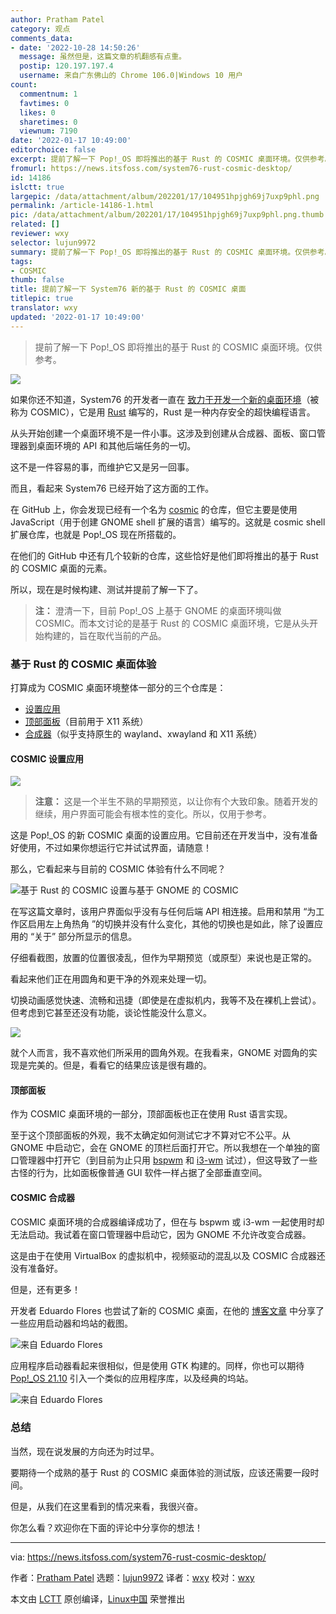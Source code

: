 ```yaml
---
author: Pratham Patel
category: 观点
comments_data:
- date: '2022-10-28 14:50:26'
  message: 虽然但是，这篇文章的机翻感有点重。
  postip: 120.197.197.4
  username: 来自广东佛山的 Chrome 106.0|Windows 10 用户
count:
  commentnum: 1
  favtimes: 0
  likes: 0
  sharetimes: 0
  viewnum: 7190
date: '2022-01-17 10:49:00'
editorchoice: false
excerpt: 提前了解一下 Pop!_OS 即将推出的基于 Rust 的 COSMIC 桌面环境。仅供参考。
fromurl: https://news.itsfoss.com/system76-rust-cosmic-desktop/
id: 14186
islctt: true
largepic: /data/attachment/album/202201/17/104951hpjgh69j7uxp9phl.png
permalink: /article-14186-1.html
pic: /data/attachment/album/202201/17/104951hpjgh69j7uxp9phl.png.thumb.jpg
related: []
reviewer: wxy
selector: lujun9972
summary: 提前了解一下 Pop!_OS 即将推出的基于 Rust 的 COSMIC 桌面环境。仅供参考。
tags:
- COSMIC
thumb: false
title: 提前了解一下 System76 新的基于 Rust 的 COSMIC 桌面
titlepic: true
translator: wxy
updated: '2022-01-17 10:49:00'
---
```



> 
> 提前了解一下 Pop!\_OS 即将推出的基于 Rust 的 COSMIC 桌面环境。仅供参考。
> 
> 
> 


![](/data/attachment/album/202201/17/104951hpjgh69j7uxp9phl.png)


如果你还不知道，System76 的开发者一直在 [致力于开发一个新的桌面环境](https://news.itsfoss.com/pop-os-cosmic-rust/)（被称为 COSMIC），它是用 [Rust](https://research.mozilla.org/rust/) 编写的，Rust 是一种内存安全的超快编程语言。


从头开始创建一个桌面环境不是一件小事。这涉及到创建从合成器、面板、窗口管理器到桌面环境的 API 和其他后端任务的一切。


这不是一件容易的事，而维护它又是另一回事。


而且，看起来 System76 已经开始了这方面的工作。


在 GitHub 上，你会发现已经有一个名为 [cosmic](https://github.com/pop-os/cosmic) 的仓库，但它主要是使用 JavaScript（用于创建 GNOME shell 扩展的语言）编写的。这就是 cosmic shell 扩展仓库，也就是 Pop!\_OS 现在所搭载的。


在他们的 GitHub 中还有几个较新的仓库，这些恰好是他们即将推出的基于 Rust 的 COSMIC 桌面的元素。


所以，现在是时候构建、测试并提前了解一下了。



> 
> **注：** 澄清一下，目前 Pop!\_OS 上基于 GNOME 的桌面环境叫做 COSMIC。而本文讨论的是基于 Rust 的 COSMIC 桌面环境，它是从头开始构建的，旨在取代当前的产品。
> 
> 
> 


### 基于 Rust 的 COSMIC 桌面体验


打算成为 COSMIC 桌面环境整体一部分的三个仓库是：


* [设置应用](https://github.com/pop-os/cosmic-settings)
* [顶部面板](https://github.com/pop-os/cosmic-panel)（目前用于 X11 系统）
* [合成器](https://github.com/pop-os/cosmic-comp)（似乎支持原生的 wayland、xwayland 和 X11 系统）


#### COSMIC 设置应用


![](/data/attachment/album/202201/17/104952yve99zycd0cru90r.png)



> 
> **注意：** 这是一个半生不熟的早期预览，以让你有个大致印象。随着开发的继续，用户界面可能会有根本性的变化。所以，仅用于参考。
> 
> 
> 


这是 Pop!\_OS 的新 COSMIC 桌面的设置应用。它目前还在开发当中，没有准备好使用，不过如果你想运行它并试试界面，请随意！


那么，它看起来与目前的 COSMIC 体验有什么不同呢？


![基于 Rust 的 COSMIC 设置与基于 GNOME 的 COSMIC](/data/attachment/album/202201/17/104952btpzmmragntym0h4.png)


在写这篇文章时，该用户界面似乎没有与任何后端 API 相连接。启用和禁用 “为工作区启用左上角热角 ”的切换并没有什么变化，其他的切换也是如此，除了设置应用的 “关于” 部分所显示的信息。


仔细看截图，放置的位置很凌乱，但作为早期预览（或原型）来说也是正常的。


看起来他们正在用圆角和更干净的外观来处理一切。


切换动画感觉快速、流畅和迅捷（即使是在虚拟机内，我等不及在裸机上尝试）。但考虑到它甚至还没有功能，谈论性能没什么意义。


![](/data/attachment/album/202201/17/104953j9j82seyw5zq7e1s.png)


就个人而言，我不喜欢他们所采用的圆角外观。在我看来，GNOME 对圆角的实现是完美的。但是，看看它的结果应该是很有趣的。


#### 顶部面板


作为 COSMIC 桌面环境的一部分，顶部面板也正在使用 Rust 语言实现。


至于这个顶部面板的外观，我不太确定如何测试它才不算对它不公平。从 GNOME 中启动它，会在 GNOME 的顶栏后面打开它。所以我想在一个单独的窗口管理器中打开它（到目前为止只用 [bspwm](https://github.com/baskerville/bspwm) 和 [i3-wm](https://github.com/i3/i3) 试过），但这导致了一些古怪的行为，比如面板像普通 GUI 软件一样占据了全部垂直空间。


#### COSMIC 合成器


COSMIC 桌面环境的合成器编译成功了，但在与 bspwm 或 i3-wm 一起使用时却无法启动。我试着在窗口管理器中启动它，因为 GNOME 不允许改变合成器。


这是由于在使用 VirtualBox 的虚拟机中，视频驱动的混乱以及 COSMIC 合成器还没有准备好。


但是，还有更多！


开发者 Eduardo Flores 也尝试了新的 COSMIC 桌面，在他的 [博客文章](https://blog.edfloreshz.dev/articles/linux/system76/rust-based-desktop-environment/) 中分享了一些应用启动器和坞站的截图。


![来自 Eduardo Flores](/data/attachment/album/202201/17/104954r0j5uj9jn9szpirp.png)


应用程序启动器看起来很相似，但是使用 GTK 构建的。同样，你也可以期待 [Pop!\_OS 21.10](https://news.itsfoss.com/pop-os-21-10/) 引入一个类似的应用程序库，以及经典的坞站。


![来自 Eduardo Flores](/data/attachment/album/202201/17/104954u16z8lmjzxki3h0l.png)


### 总结


当然，现在说发展的方向还为时过早。


要期待一个成熟的基于 Rust 的 COSMIC 桌面体验的测试版，应该还需要一段时间。


但是，从我们在这里看到的情况来看，我很兴奋。


你怎么看？欢迎你在下面的评论中分享你的想法！




---


via: <https://news.itsfoss.com/system76-rust-cosmic-desktop/>


作者：[Pratham Patel](https://itsfoss.com/author/pratham/) 选题：[lujun9972](https://github.com/lujun9972) 译者：[wxy](https://github.com/wxy) 校对：[wxy](https://github.com/wxy)


本文由 [LCTT](https://github.com/LCTT/TranslateProject) 原创编译，[Linux中国](https://linux.cn/) 荣誉推出